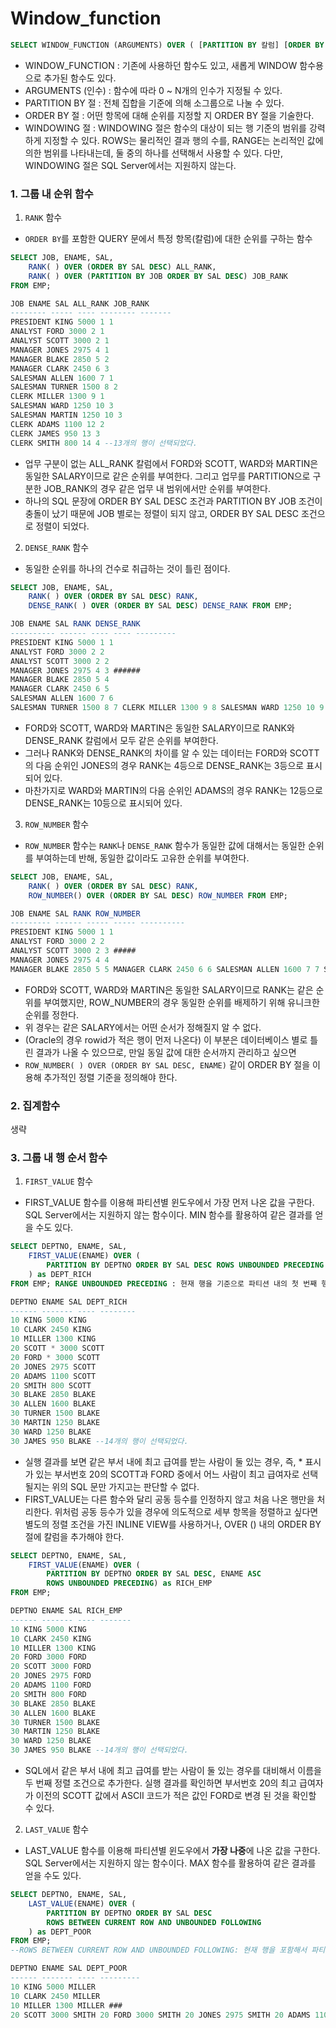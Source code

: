 # Window_function

```sql
SELECT WINDOW_FUNCTION (ARGUMENTS) OVER ( [PARTITION BY 칼럼] [ORDER BY 절] [WINDOWING 절] ) FROM 테이블 명;
```

- WINDOW_FUNCTION : 기존에 사용하던 함수도 있고, 새롭게 WINDOW 함수용으로 추가된 함수도 있다. 
- ARGUMENTS (인수) : 함수에 따라 0 ~ N개의 인수가 지정될 수 있다. 
- PARTITION BY 절 : 전체 집합을 기준에 의해 소그룹으로 나눌 수 있다. 
- ORDER BY 절 : 어떤 항목에 대해 순위를 지정할 지 ORDER BY 절을 기술한다. 
- WINDOWING 절 : WINDOWING 절은 함수의 대상이 되는 행 기준의 범위를 강력하게 지정할 수 있다. ROWS는 물리적인 결과 행의 수를, RANGE는 논리적인 값에 의한 범위를 나타내는데, 둘 중의 하나를 선택해서 사용할 수 있다. 다만, WINDOWING 절은 SQL Server에서는 지원하지 않는다.

### 1. 그룹 내 순위 함수

1. `RANK` 함수

- `ORDER BY`를 포함한 QUERY 문에서 특정 항목(칼럼)에 대한 순위를 구하는 함수

```sql
SELECT JOB, ENAME, SAL, 
	RANK( ) OVER (ORDER BY SAL DESC) ALL_RANK, 
	RANK( ) OVER (PARTITION BY JOB ORDER BY SAL DESC) JOB_RANK 
FROM EMP;
```

```sql
JOB ENAME SAL ALL_RANK JOB_RANK 
-------- ----- ---- -------- ------- 
PRESIDENT KING 5000 1 1 
ANALYST FORD 3000 2 1 
ANALYST SCOTT 3000 2 1 
MANAGER JONES 2975 4 1 
MANAGER BLAKE 2850 5 2 
MANAGER CLARK 2450 6 3 
SALESMAN ALLEN 1600 7 1 
SALESMAN TURNER 1500 8 2 
CLERK MILLER 1300 9 1 
SALESMAN WARD 1250 10 3 
SALESMAN MARTIN 1250 10 3 
CLERK ADAMS 1100 12 2 
CLERK JAMES 950 13 3 
CLERK SMITH 800 14 4 --13개의 행이 선택되었다.
```

- 업무 구분이 없는 ALL_RANK 칼럼에서 FORD와 SCOTT, WARD와 MARTIN은 동일한 SALARY이므로 같은 순위를 부여한다. 그리고 업무를 PARTITION으로 구분한 JOB_RANK의 경우 같은 업무 내 범위에서만 순위를 부여한다. 
- 하나의 SQL 문장에 ORDER BY SAL DESC 조건과 PARTITION BY JOB 조건이 충돌이 났기 때문에 JOB 별로는 정렬이 되지 않고, ORDER BY SAL DESC 조건으로 정렬이 되었다.

2. `DENSE_RANK` 함수

- 동일한 순위를 하나의 건수로 취급하는 것이 틀린 점이다.

```sql
SELECT JOB, ENAME, SAL, 
	RANK( ) OVER (ORDER BY SAL DESC) RANK, 
	DENSE_RANK( ) OVER (ORDER BY SAL DESC) DENSE_RANK FROM EMP;
```

```sql
JOB ENAME SAL RANK DENSE_RANK 
---------- ------ ---- ---- --------- 
PRESIDENT KING 5000 1 1 
ANALYST FORD 3000 2 2 
ANALYST SCOTT 3000 2 2 
MANAGER JONES 2975 4 3 ######
MANAGER BLAKE 2850 5 4 
MANAGER CLARK 2450 6 5 
SALESMAN ALLEN 1600 7 6 
SALESMAN TURNER 1500 8 7 CLERK MILLER 1300 9 8 SALESMAN WARD 1250 10 9 SALESMAN MARTIN 1250 10 9 CLERK ADAMS 1100 12 10 CLERK JAMES 950 13 11 CLERK SMITH 800 14 12 --13개의 행이 선택되었다.
```

- FORD와 SCOTT, WARD와 MARTIN은 동일한 SALARY이므로 RANK와 DENSE_RANK 칼럼에서 모두 같은 순위를 부여한다. 
- 그러나 RANK와 DENSE_RANK의 차이를 알 수 있는 데이터는 FORD와 SCOTT의 다음 순위인 JONES의 경우 RANK는 4등으로 DENSE_RANK는 3등으로 표시되어 있다. 
- 마찬가지로 WARD와 MARTIN의 다음 순위인 ADAMS의 경우 RANK는 12등으로 DENSE_RANK는 10등으로 표시되어 있다.

3. `ROW_NUMBER` 함수

- `ROW_NUMBER` 함수는 `RANK`나 `DENSE_RANK` 함수가 동일한 값에 대해서는 동일한 순위를 부여하는데 반해, 동일한 값이라도 고유한 순위를 부여한다.

```sql
SELECT JOB, ENAME, SAL, 
	RANK( ) OVER (ORDER BY SAL DESC) RANK, 
	ROW_NUMBER() OVER (ORDER BY SAL DESC) ROW_NUMBER FROM EMP;
```

```sql
JOB ENAME SAL RANK ROW_NUMBER 
--------- ------ ----- ----- ---------- 
PRESIDENT KING 5000 1 1 
ANALYST FORD 3000 2 2 
ANALYST SCOTT 3000 2 3 #####
MANAGER JONES 2975 4 4 
MANAGER BLAKE 2850 5 5 MANAGER CLARK 2450 6 6 SALESMAN ALLEN 1600 7 7 SALESMAN TURNER 1500 8 8 CLERK MILLER 1300 9 9 SALESMAN WARD 1250 10 10 SALESMAN MARTIN 1250 10 11 CLERK ADAMS 1100 12 12 CLERK JAMES 950 13 13 CLERK SMITH 800 14 14 14개의 행이 선택되었다.
```

- FORD와 SCOTT, WARD와 MARTIN은 동일한 SALARY이므로 RANK는 같은 순위를 부여했지만, ROW_NUMBER의 경우 동일한 순위를 배제하기 위해 유니크한 순위를 정한다. 
- 위 경우는 같은 SALARY에서는 어떤 순서가 정해질지 알 수 없다. 
- (Oracle의 경우 rowid가 적은 행이 먼저 나온다) 이 부분은 데이터베이스 별로 틀린 결과가 나올 수 있으므로, 만일 동일 값에 대한 순서까지 관리하고 싶으면 
- `ROW_NUMBER( ) OVER (ORDER BY SAL DESC, ENAME)` 같이 ORDER BY 절을 이용해 추가적인 정렬 기준을 정의해야 한다.

### 2. 집계함수

생략

### 3. 그룹 내 행 순서 함수

1. `FIRST_VALUE` 함수

- FIRST_VALUE 함수를 이용해 파티션별 윈도우에서 가장 먼저 나온 값을 구한다. SQL Server에서는 지원하지 않는 함수이다. MIN 함수를 활용하여 같은 결과를 얻을 수도 있다.

```sql
SELECT DEPTNO, ENAME, SAL, 
	FIRST_VALUE(ENAME) OVER (
        PARTITION BY DEPTNO ORDER BY SAL DESC ROWS UNBOUNDED PRECEDING
    ) as DEPT_RICH 
FROM EMP; RANGE UNBOUNDED PRECEDING : 현재 행을 기준으로 파티션 내의 첫 번째 행까지의 범위를 지정한다.
```

```sql
DEPTNO ENAME SAL DEPT_RICH 
------ ------- ---- -------- 
10 KING 5000 KING 
10 CLARK 2450 KING 
10 MILLER 1300 KING 
20 SCOTT * 3000 SCOTT 
20 FORD * 3000 SCOTT 
20 JONES 2975 SCOTT 
20 ADAMS 1100 SCOTT 
20 SMITH 800 SCOTT 
30 BLAKE 2850 BLAKE 
30 ALLEN 1600 BLAKE 
30 TURNER 1500 BLAKE 
30 MARTIN 1250 BLAKE 
30 WARD 1250 BLAKE 
30 JAMES 950 BLAKE --14개의 행이 선택되었다.
```

- 실행 결과를 보면 같은 부서 내에 최고 급여를 받는 사람이 둘 있는 경우, 즉, * 표시가 있는 부서번호 20의 SCOTT과 FORD 중에서 어느 사람이 최고 급여자로 선택될지는 위의 SQL 문만 가지고는 판단할 수 없다. 
- FIRST_VALUE는 다른 함수와 달리 공동 등수를 인정하지 않고 처음 나온 행만을 처리한다. 위처럼 공동 등수가 있을 경우에 의도적으로 세부 항목을 정렬하고 싶다면 별도의 정렬 조건을 가진 INLINE VIEW를 사용하거나, OVER () 내의 ORDER BY 절에 칼럼을 추가해야 한다.

```sql
SELECT DEPTNO, ENAME, SAL, 
	FIRST_VALUE(ENAME) OVER (
        PARTITION BY DEPTNO ORDER BY SAL DESC, ENAME ASC 
        ROWS UNBOUNDED PRECEDING) as RICH_EMP 
FROM EMP;
```

```sql
DEPTNO ENAME SAL RICH_EMP 
------ ------- ---- ------- 
10 KING 5000 KING 
10 CLARK 2450 KING 
10 MILLER 1300 KING 
20 FORD 3000 FORD 
20 SCOTT 3000 FORD 
20 JONES 2975 FORD 
20 ADAMS 1100 FORD 
20 SMITH 800 FORD 
30 BLAKE 2850 BLAKE 
30 ALLEN 1600 BLAKE 
30 TURNER 1500 BLAKE 
30 MARTIN 1250 BLAKE 
30 WARD 1250 BLAKE 
30 JAMES 950 BLAKE --14개의 행이 선택되었다.
```

- SQL에서 같은 부서 내에 최고 급여를 받는 사람이 둘 있는 경우를 대비해서 이름을 두 번째 정렬 조건으로 추가한다. 실행 결과를 확인하면 부서번호 20의 최고 급여자가 이전의 SCOTT 값에서 ASCII 코드가 적은 값인 FORD로 변경 된 것을 확인할 수 있다.

2. `LAST_VALUE` 함수

- LAST_VALUE 함수를 이용해 파티션별 윈도우에서 **가장 나중**에 나온 값을 구한다. SQL Server에서는 지원하지 않는 함수이다. MAX 함수를 활용하여 같은 결과를 얻을 수도 있다.

```sql
SELECT DEPTNO, ENAME, SAL, 
	LAST_VALUE(ENAME) OVER (
        PARTITION BY DEPTNO ORDER BY SAL DESC 
        ROWS BETWEEN CURRENT ROW AND UNBOUNDED FOLLOWING
    ) as DEPT_POOR 
FROM EMP; 
--ROWS BETWEEN CURRENT ROW AND UNBOUNDED FOLLOWING: 현재 행을 포함해서 파티션 내의 마지막 행까지의 범위를 지정한다.
```

```sql
DEPTNO ENAME SAL DEPT_POOR 
------ ------- ---- --------- 
10 KING 5000 MILLER 
10 CLARK 2450 MILLER 
10 MILLER 1300 MILLER ###
20 SCOTT 3000 SMITH 20 FORD 3000 SMITH 20 JONES 2975 SMITH 20 ADAMS 1100 SMITH 20 SMITH 800 SMITH 30 BLAKE 2850 JAMES 30 ALLEN 1600 JAMES 30 TURNER 1500 JAMES 30 MARTIN 1250 JAMES 30 WARD 1250 JAMES 30 JAMES 950 JAMES 14개의 행이 선택되었다.
```

